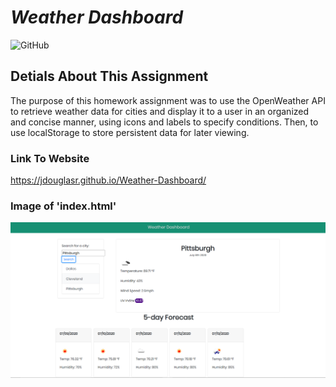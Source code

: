 # __*Weather Dashboard*__
![GitHub](https://img.shields.io/github/license/jdouglasr/weather-dashboard)

## __Detials About This Assignment__
The purpose of this homework assignment was to use the OpenWeather API to retrieve weather data for cities and display it to a user in an organized and concise manner, using icons and labels to specify conditions.  Then, to use localStorage to store persistent data for later viewing.

### __Link To Website__
https://jdouglasr.github.io/Weather-Dashboard/

### __Image of 'index.html'__
![index.html](/img/weather-dashboard.png)
